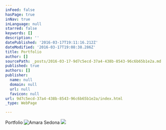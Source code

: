 ```yaml
---
inFeed: false
hasPage: true
inNav: true
inLanguage: null
starred: false
keywords: []
description: ''
datePublished: '2016-03-17T19:11:16.212Z'
dateModified: '2016-03-17T19:08:38.286Z'
title: Portfolio
author: []
sourcePath: _posts/2016-03-17-9d7c5ecd-37a4-438b-8543-96c6b65b1e2a.md
published: true
authors: []
publisher:
  name: null
  domain: null
  url: null
  favicon: null
url: 9d7c5ecd-37a4-438b-8543-96c6b65b1e2a/index.html
_type: WebPage

---
```

Portfolio
![Amara Sedona](https://the-grid-user-content.s3-us-west-2.amazonaws.com/5f324073-ee0b-447a-b23e-f477be17d4cb.jpg)
![](https://the-grid-user-content.s3-us-west-2.amazonaws.com/0fdee8a0-64ae-4381-ac9d-a367bc8a85f5.jpg)